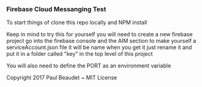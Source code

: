 ### Firebase Cloud Messanging Test

To start things of clone this repo locally and NPM install

Keep in mind to try this for yourself you will need to create a new firebase project go into the firebase console and the AIM section to make yourself a serviceAccount.json file it will be name when you get it just rename it and put it in a folder called "key" in the top level of this project

You will also need to define the PORT as an environment variable


Copyright 2017 Paul Beaudet ~ MIT License
